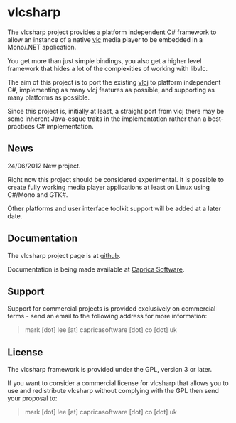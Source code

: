 vlcsharp
========

The vlcsharp project provides a platform independent C# framework to allow an 
instance of a native [vlc](http://www.videolan.org/vlc "vlc") media player to be
embedded in a Mono/.NET application.

You get more than just simple bindings, you also get a higher level framework
that hides a lot of the complexities of working with libvlc.

The aim of this project is to port the existing [vlcj](http://caprica.github.com/vlcj "vlcj at github")
to platform independent C#, implementing as many vlcj features as possible, and 
supporting as many platforms as possible.

Since this project is, initially at least, a straight port from vlcj there may
be some inherent Java-esque traits in the implementation rather than a best-practices
C# implementation.

News
----

24/06/2012 New project.

Right now this project should be considered experimental. It is possible to create
fully working media player applications at least on Linux using C#/Mono and GTK#.

Other platforms and user interface toolkit support will be added at a later date.

Documentation
-------------

The vlcsharp project page is at [github](http://caprica.github.com/vlcsharp "vlcsharp at github").

Documentation is being made available at [Caprica Software](http://www.capricasoftware.co.uk/wiki "Caprica Software WIKI"). 

Support
-------

Support for commercial projects is provided exclusively on commercial terms -
send an email to the following address for more information:

> mark [dot] lee [at] capricasoftware [dot] co [dot] uk

License
-------

The vlcsharp framework is provided under the GPL, version 3 or later.

If you want to consider a commercial license for vlcsharp that allows you to use and 
redistribute vlcsharp without complying with the GPL then send your proposal to:

> mark [dot] lee [at] capricasoftware [dot] co [dot] uk
